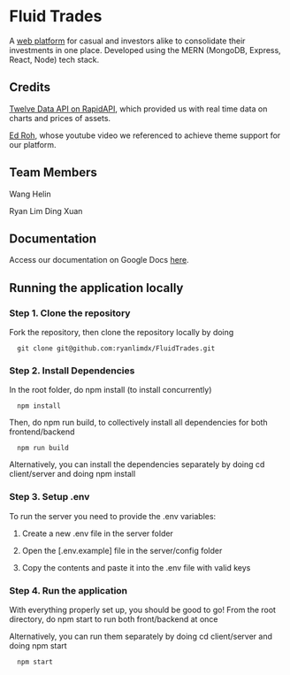 # Fluid Trades

A [web platform](https://fluidtrades.netlify.app) for casual and investors alike to consolidate their investments in one place. Developed using the MERN (MongoDB, Express, React, Node) tech stack.

## Credits
[Twelve Data API on RapidAPI](https://rapidapi.com/twelvedata/api/twelve-data1/), which provided us with real time data on charts and prices of assets. 

[Ed Roh](https://www.youtube.com/watch?v=wYpCWwD1oz0), whose youtube video we referenced to achieve theme support for our platform. 

## Team Members
Wang Helin

Ryan Lim Ding Xuan

## Documentation
Access our documentation on Google Docs [here](https://docs.google.com/document/d/1gCoxk-lQIpuvIV7AXtsrBCL8j1hDQhX6AdY5lXQm_a8/edit?usp=sharing).

## Running the application locally
### Step 1. Clone the repository

Fork the repository, then clone the repository locally by doing

```
  git clone git@github.com:ryanlimdx/FluidTrades.git
```
  
### Step 2. Install Dependencies
In the root folder, do npm install (to install concurrently)

```
  npm install
```

Then, do npm run build, to collectively install all dependencies for both frontend/backend

```
  npm run build
```

Alternatively, you can install the dependencies separately by doing cd client/server and doing npm install

### Step 3. Setup .env

To run the server you need to provide the .env variables:

1. Create a new .env file in the server folder

2. Open the [.env.example] file in the server/config folder

3. Copy the contents and paste it into the .env file with valid keys

### Step 4. Run the application

With everything properly set up, you should be good to go! From the root directory, do npm start to run both front/backend at once

Alternatively, you can run them separately by doing cd client/server and doing npm start

```
  npm start
```
